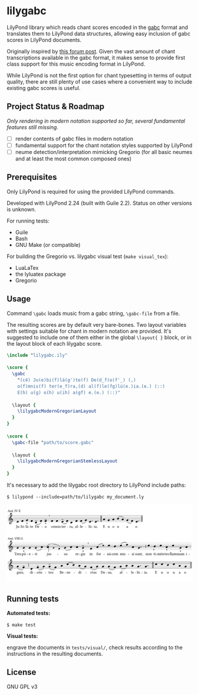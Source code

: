 # lilygabc

LilyPond library which reads chant scores encoded in the
[gabc][gabc] format and translates them to LilyPond data structures,
allowing easy inclusion of gabc scores in LilyPond documents.

Originally inspired by [this forum post](https://forum.musicasacra.com/forum/discussion/comment/256478#Comment_256478).
Given the vast amount of chant transcriptions available
in the gabc format, it makes sense to provide first class support
for this music encoding format in LilyPond.

While LilyPond is not the first option for chant typesetting
in terms of output quality, there are still plenty of use cases
where a convenient way to include existing gabc scores
is useful.

## Project Status & Roadmap

*Only rendering in modern notation supported so far, several fundamental features still missing.*

- [ ] render contents of gabc files in modern notation
- [ ] fundamental support for the chant notation styles supported by LilyPond
- [ ] neume detection/interpretation mimicking Gregorio (for all basic neumes and at least the most common composed ones)

## Prerequisites

Only LilyPond is required for using the provided LilyPond commands.

Developed with
LilyPond 2.24 (built with Guile 2.2).
Status on other versions is unknown.

For running tests:

- Guile
- Bash
- GNU Make (or compatible)

For building the Gregorio vs. lilygabc visual test (`make visual_tex`):

- LuaLaTex
- the lyluatex package
- Gregorio

## Usage

Command `\gabc` loads music from a gabc string,
`\gabc-file` from a file.

The resulting scores are by default very bare-bones.
Two layout variables with settings suitable for chant in modern
notation are provided.
It's suggested to include one of them either in the global
`\layout{ }` block, or in the layout block of each lilygabc score.

```lilypond
\include "lilygabc.ily"

\score {
  \gabc
    "(c4) Ju(e)bi(f)lá(g')te(f) De(d_f)o(f'_) (,)
    o(f)mnis(f) ter(e_f)ra,(d) al(f)le(fg)lú(e.)ia.(e.) (::)
    E(h) u(g) o(h) u(ih) a(gf) e.(e.) (::)"

  \layout {
    \lilygabcModernGregorianLayout
  }
}

\score {
  \gabc-file "path/to/score.gabc"

  \layout {
    \lilygabcModernGregorianStemlessLayout
  }
}
```

It's necessary to add the lilygabc root directory to LilyPond
include paths:

`$ lilypond --include=path/to/lilygabc my_document.ly`

[![Example output](/doc/example.png)](/doc/example.ly)

## Running tests

**Automated tests:**

`$ make test`

**Visual tests:**

engrave the documents in `tests/visual/`,
check results according to the instructions in the resulting documents.

## License

GNU GPL v3

[gabc]: http://gregorio-project.github.io/gabc/index.html
